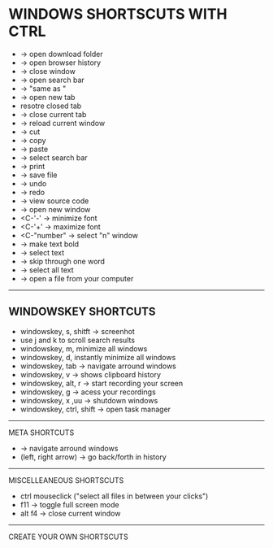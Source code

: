 # WINDOWS SHORTSCUTS WITH CTRL 

+ <C-j> -> open download folder 
+ <C-h> -> open browser history
+ <C-Shift-W> -> close window
+ <C-e> -> open search bar 
+ <C-k> -> "same as <C-e>" 
+ <C-t> -> open new tab
+ <C-Shift-t> resotre closed tab
+ <C-w> -> close current tab
+ <C-r> -> reload current window
+ <C-x> -> cut
+ <C-c> -> copy 
+ <C-v> -> paste
+ <C-l> -> select search bar
+ <C-p> -> print
+ <C-s> -> save file
+ <C-z> -> undo
+ <C-y> -> redo
+ <C-u> -> view source code 
+ <C-n> -> open new window
+ <C-'-' -> minimize font
+ <C-'+' -> maximize font
+ <C-"number" -> select "n" window
+ <C-b> -> make text bold
+ <C-Shift-arrow> -> select text
+ <C-arrow> -> skip through one word
+ <C-a> -> select all text
+ <C-o> -> open a file from your computer

---

## WINDOWSKEY SHORTCUTS

+ windowskey, s, shitft -> screenhot
+ use j and k to scroll search results
+ windowskey, m, minimize all windows
+ windowskey, d, instantly minimize all windows
+ windowskey, tab -> navigate arround windows
+ windowskey, v -> shows clipboard  history 
+ windowskey, alt, r -> start recording your screen
+ windowskey, g -> acess your recordings
+ windowskey, x ,uu -> shutdown windows
+ windowskey, ctrl, shift -> open task manager

---

META SHORTCUTS

+ <alt> <tab> -> navigate arround windows
+ <alt> (left, right arrow) -> go back/forth in history

---

MISCELLEANEOUS SHORTSCUTS

+ ctrl mouseclick ("select all files in between your clicks")
+ f11 -> toggle full screen mode
+ alt f4 -> close current window

---

CREATE YOUR OWN SHORTSCUTS 


